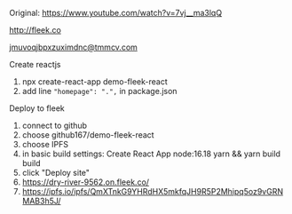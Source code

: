 Original: https://www.youtube.com/watch?v=7vj__ma3lqQ

http://fleek.co

jmuvoqjbpxzuximdnc@tmmcv.com

Create reactjs
1. npx create-react-app demo-fleek-react
2. add line `"homepage": ".",` in package.json

Deploy to fleek
1. connect to github
2. choose github167/demo-fleek-react
2. choose IPFS
3. in basic build settings:
Create React App
node:16.18
yarn && yarn build
build
4. click "Deploy site"
5. https://dry-river-9562.on.fleek.co/
6. https://ipfs.io/ipfs/QmXTnkG9YHRdHX5mkfqJH9R5P2Mhipq5oz9vGRNMAB3h5J/

